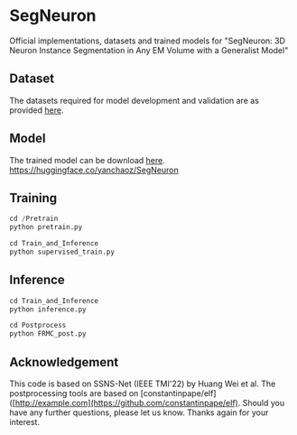 # SegNeuron
Official implementations, datasets and trained models for "SegNeuron: 3D Neuron Instance Segmentation in
 Any EM Volume with a Generalist Model"
## Dataset
The datasets required for model development and validation are as provided [here](https://huggingface.co/yanchaoz/EMNeuron).
## Model
The trained model can be download [here](https://huggingface.co/yanchaoz/SegNeuron).
https://huggingface.co/yanchaoz/SegNeuron
## Training
```python
cd /Pretrain
python pretrain.py
```
```python
cd Train_and_Inference
python supervised_train.py
```
## Inference
```python
cd Train_and_Inference
python inference.py
```
```python
cd Postprocess
python FRMC_post.py
```
## Acknowledgement
This code is based on SSNS-Net (IEEE TMI'22) by Huang Wei et al. The postprocessing tools are based on [constantinpape/elf]([http://example.com](https://github.com/constantinpape/elf). Should you have any further questions, please let us know. Thanks again for your interest.
